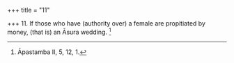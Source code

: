 +++
title = "11"

+++
11. If those who have (authority over) a female are propitiated by money, (that is) an Āsura wedding. [^11] 


[^11]:  Āpastamba II, 5, 12, 1.
